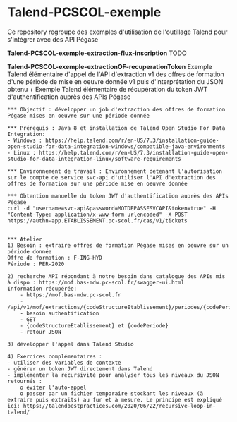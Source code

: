 # Talend-PCSCOL-exemple
Ce repository regroupe des exemples d'utilisation de l'outillage Talend pour s'intégrer avec des API Pégase

**Talend-PCSCOL-exemple-extraction-flux-inscription**
	TODO

**Talend-PCSCOL-exemple-extractionOF-recuperationToken**
	Exemple Talend élémentaire d'appel de l'API d'extraction v1 des offres de formation d'une période de mise en oeuvre donnée v1 puis d'interprétation du JSON obtenu + Exemple Talend élémentaire de récupération du token JWT d'authentification auprès des APIs Pégase

	*** Objectif : développer un job d'extraction des offres de formation Pégase mises en oeuvre sur une période donnée

	*** Prérequis : Java 8 et installation de Talend Open Studio For Data Integration:
	- Windows : https://help.talend.com/r/en-US/7.3/installation-guide-open-studio-for-data-integration-windows/compatible-java-environments
	- Linux : https://help.talend.com/r/en-US/7.3/installation-guide-open-studio-for-data-integration-linux/software-requirements

	*** Environnement de travail : Environnement détenant l'autorisation sur le compte de service svc-api d'utiliser l'API d'extraction des offres de formation sur une période mise en oeuvre donnée

	*** Obtention manuelle du token JWT d'authentification auprès des APIs Pégase
	curl -d "username=svc-api&password=MOTDEPASSESVCAPI&token=true" -H "Content-Type: application/x-www-form-urlencoded" -X POST https://authn-app.ETABLISSEMENT.pc-scol.fr/cas/v1/tickets


	*** Atelier
	1) Besoin : extraire offres de formation Pégase mises en oeuvre sur un période donnée
	Offre de formation : F-ING-HYD
	Période : PER-2020

	2) recherche API répondant à notre besoin dans catalogue des APIs mis à dispo : https://mof.bas-mdw.pc-scol.fr/swagger-ui.html
	Information récupérée:
		- https://mof.bas-mdw.pc-scol.fr
		- /api/v1/mof/extractions/{codeStructureEtablissement}/periodes/{codePeriode}/arbresFormations
		- besoin authentification
		- GET
		- {codeStructureEtablissement} et {codePeriode}
		- retour JSON

	3) développer l'appel dans Talend Studio

	4) Exercices complémentaires :
	- utiliser des variables de contexte
	- générer un token JWT directement dans Talend
	- implémenter la récursivité pour analyser tous les niveaux du JSON retournés :
		o éviter l'auto-appel
		o passer par un fichier temporaire stockant les niveaux (à extraire puis extraits) au fur et à mesure. Le principe est expliqué ici: https://talendbestpractices.com/2020/06/22/recursive-loop-in-talend/
